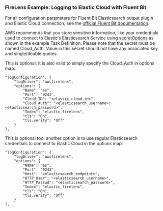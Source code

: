 ### FireLens Example: Logging to Elastic Cloud with Fluent Bit

For all configuration parameters for Fluent Bit Elasticsearch output plugin and Elastic Cloud connection, see the [official Fluent Bit documentation](https://docs.fluentbit.io/manual/pipeline/outputs/elasticsearch).

AWS recommends that you store sensitive information, like your credentials used to connect to Elastic's Elasticsearch Service using [secretOptions](https://docs.aws.amazon.com/AmazonECS/latest/APIReference/API_Secret.html) as shown in the example Task Definition. Please note that the secret must be named Cloud_Auth. Value in this secret should not have any associated key and single/double quotes.

This is optional; it is also valid to simply specify the Cloud_Auth in options map:

```
"logConfiguration": {
    "logDriver": "awsfirelens",
    "options": {
        "Name": "es",
        "Port": "9243",
        "Cloud_ID": "<elastic_cloud_id>",
        "Cloud_Auth": "<elasticsearch_username>:<elasticsearch_password>",
        "Index": "elastic_firelens",
        "tls": "On",
        "tls.verify": "Off"
    }
},
```

This is optional too; another option is to use regular Elasticsearch credentials to connect to Elastic Cloud in the options map:

```
"logConfiguration": {
    "logDriver": "awsfirelens",
    "options": {
        "Name": "es",
        "Port": "9243",
        "Host": "<elasticsearch_endpoint>",
        "HTTP_User": "<elasticsearch_username>",
        "HTTP_Passwd": "<elasticsearch_password>",
        "Index": "elastic_firelens",
        "tls": "On",
        "tls.verify": "Off"
    }
},
```